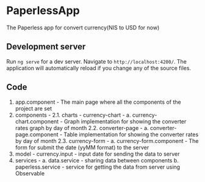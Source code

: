 # PaperlessApp

The Paperless app for convert currency(NIS to USD for now)

## Development server

Run `ng serve` for a dev server. Navigate to `http://localhost:4200/`. The application will automatically reload if you change any of the source files.

## Code 

1. app.component - The main page where all the components of the project are set
2. components -
   2.1. charts - currency-chart - 
      a. currency-chart.component - Graph implementation for showing the converter rates graph by day of month
   2.2. converter-page  -
      a. converter-page.component - Table implementation for showing the converter rates by day of month 
   2.3. currency-form -
      a. currency-form.component - The form for submit the date (yyMM format) to the server
3. model - currency.input - input date for sending the data to server
4. services -
   a. data.service - sharing data between components
   b. paperless.service - service for getting the data from server using Observable      

